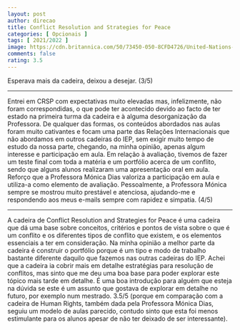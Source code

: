 ```yaml
---
layout: post
author: direcao
title: Conflict Resolution and Strategies for Peace
categories: [ Opcionais ]
tags: [ 2021/2022 ]
image: https://cdn.britannica.com/50/73450-050-8CFD4726/United-Nations-Peacekeeping-Forces-ceremony-East-Timor-July-23-2002.jpg
comments: false
rating: 3.5
---
```


Esperava mais da cadeira, deixou a desejar. (3/5)

---

Entrei em CRSP com expectativas muito elevadas mas, infelizmente, não foram correspondidas, o que pode ter acontecido devido ao facto de ter estado na primeira turma da cadeira e à alguma desorganização da Professora. De qualquer das formas, os conteúdos abordados nas aulas foram muito cativantes e focam uma parte das Relações Internacionais que não abordamos em outros cadeiras do IEP, sem exigir muito tempo de estudo da nossa parte, chegando, na minha opinião, apenas algum interesse e participação em aula.
Em relação à avaliação, tivemos de fazer um teste final com toda a matéria e um portfólio acerca de um conflito, sendo que alguns alunos realizaram uma apresentação oral em aula. Reforço que a Professora Mónica Dias valoriza a participação em aula e utiliza-a como elemento de avaliação. Pessoalmente, a Professora Mónica sempre se mostrou muito prestável e atenciosa, ajudando-me e respondendo aos meus e-mails sempre com rapidez e simpatia. (4/5)

---

A cadeira de Conflict Resolution and Strategies for Peace é uma cadeira que dá uma base sobre conceitos, critérios e pontos de vista sobre o que é um conflito e os diferentes tipos de conflito que existem, e os elementos essenciais a ter em consideração. Na minha opinião a melhor parte da cadeira é construir o portfólio porque é um tipo e modo de trabalho bastante diferente daquilo que fazemos nas outras cadeiras do IEP. Achei que a cadeira ia cobrir mais em detalhe estratégias para resolução de conflitos, mas sinto que me deu uma boa base para poder explorar este tópico mais tarde em detalhe. É uma boa introdução para alguém que esteja na dúvida se este é um assunto que gostava de explorar em detalhe no futuro, por exemplo num mestrado. 3.5/5 (porque em comparação com a cadeira de Human Rights, também dada pela Professora Mónica Dias, seguiu um modelo de aulas parecido, contudo sinto que esta foi menos estimulante para os alunos apesar de não ter deixado de ser interessante).
